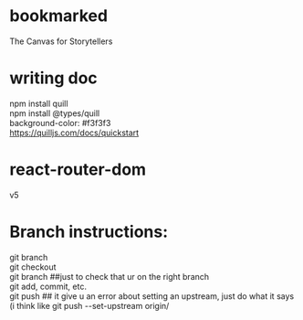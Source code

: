 # bookmarked
The Canvas for Storytellers

# writing doc
npm install quill\
npm install @types/quill\
background-color: #f3f3f3\
https://quilljs.com/docs/quickstart
# react-router-dom
v5


# Branch instructions:

git branch <branchname>\
git checkout <branchname>\
git branch ##just to check that ur on the right branch\
git add, commit, etc. \
git push ## it give u an error about setting an upstream, just do what it says (i think like git push --set-upstream origin/<branchname>
